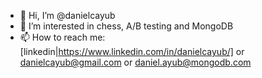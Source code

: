 - 👋 Hi, I’m @danielcayub
- 👀 I’m interested in chess, A/B testing and MongoDB
- 📫 How to reach me: [linkedin|https://www.linkedin.com/in/danielcayub/] or danielcayub@gmail.com or daniel.ayub@mongodb.com

<!---
danielcayub/danielcayub is a ✨ special ✨ repository because its `README.md` (this file) appears on your GitHub profile.
You can click the Preview link to take a look at your changes.
--->
